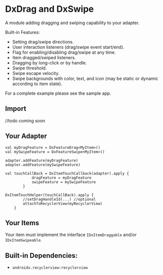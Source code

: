# DxDrag and DxSwipe
A module adding dragging and swiping capability to your adapter.

Built-in Features:
* Setting drag/swipe directions.
* User interaction listeners (drag/swipe event start/end).
* Flag for enabling/disabling drag/swipe at any time.
* Item dragged/swiped listeners.
* Dragging by long-click or by handle.
* Swipe threshold.
* Swipe escape velocity.
* Swipe backgrounds with color, text, and icon (may be static or dynamic according to item state).

For a complete example please see the sample app.

## Import
//todo coming soon

## Your Adapter
```
val myDragFeature = DxFeatureDrag<MyItem>()
val mySwipeFeature = DxFeatureSwipe<MyItem>()

adapter.addFeature(myDragFeature)
adapter.addFeature(mySwipeFeature)

val touchCallBack = DxItemTouchCallback(adapter).apply {
            dragFeature = myDragFeature
            swipeFeature = mySwipeFeature
        }
        
DxItemTouchHelper(touchCallBack).apply {
        //setDragHandleId(...) //optional
        attachToRecyclerView(myRecyclerView)
    }
```

## Your Items
Your item must implement the interface `IDxItemDraggable`
and/or `IDxItemSwipeable`.

## Built-in Dependencies:
* `androidx.recyclerview:recyclerview`
